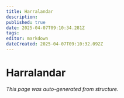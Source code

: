 ```yaml
---
title: Harralandar
description: 
published: true
date: 2025-04-07T09:10:34.281Z
tags: 
editor: markdown
dateCreated: 2025-04-07T09:10:32.092Z
---
```


# Harralandar

*This page was auto-generated from structure.*